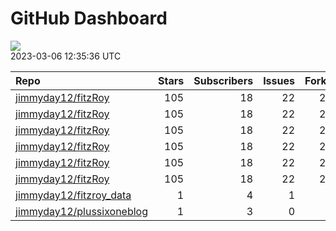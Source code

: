GitHub Dashboard
================

![](https://github.com/jimmyday12/status/workflows/Render%20Status/badge.svg)  
2023-03-06 12:35:36 UTC

| Repo                                                                      | Stars | Subscribers | Issues | Forks | Status                                                                                                                                                         | Commit                                                                                                                                                                                                        |
| :------------------------------------------------------------------------ | ----: | ----------: | -----: | ----: | :------------------------------------------------------------------------------------------------------------------------------------------------------------- | :------------------------------------------------------------------------------------------------------------------------------------------------------------------------------------------------------------ |
| [jimmyday12/fitzRoy](https://github.com/jimmyday12/fitzRoy)               |   105 |          18 |     22 |    28 | [![](https://github.com/jimmyday12/fitzRoy/workflows/R-CMD-check/badge.svg)](https://github.com/jimmyday12/fitzRoy/actions/runs/4328815353)                    | <a href="https://github.com/jimmyday12/fitzRoy/commit/6e13200e32824aab87e83a6a4c0389be1fabcfc6" title="Cleanup Docker">6e1320</a>                                                                             |
| [jimmyday12/fitzRoy](https://github.com/jimmyday12/fitzRoy)               |   105 |          18 |     22 |    28 | [![](https://github.com/jimmyday12/fitzRoy/workflows/pkgdown/badge.svg)](https://github.com/jimmyday12/fitzRoy/actions/runs/4328815351)                        | <a href="https://github.com/jimmyday12/fitzRoy/commit/6e13200e32824aab87e83a6a4c0389be1fabcfc6" title="Cleanup Docker">6e1320</a>                                                                             |
| [jimmyday12/fitzRoy](https://github.com/jimmyday12/fitzRoy)               |   105 |          18 |     22 |    28 | [![](https://github.com/jimmyday12/fitzRoy/workflows/Commands/badge.svg)](https://github.com/jimmyday12/fitzRoy/actions/runs/4328816840)                       | <a href="https://github.com/jimmyday12/fitzRoy/commit/7cfa6e644b36ab11a6bc37a8610f217693d3faa1" title="adding parallel tests">7cfa6e</a>                                                                      |
| [jimmyday12/fitzRoy](https://github.com/jimmyday12/fitzRoy)               |   105 |          18 |     22 |    28 | [![](https://github.com/jimmyday12/fitzRoy/workflows/Render%20README/badge.svg)](https://github.com/jimmyday12/fitzRoy/actions/runs/4310991314)                | <a href="https://github.com/jimmyday12/fitzRoy/commit/07c80e1461c26d48ab46510f49f5d973ebe8cbdf" title="Increment version number to 1.3.0">07c80e</a>                                                          |
| [jimmyday12/fitzRoy](https://github.com/jimmyday12/fitzRoy)               |   105 |          18 |     22 |    28 | [![](https://github.com/jimmyday12/fitzRoy/workflows/test-coverage/badge.svg)](https://github.com/jimmyday12/fitzRoy/actions/runs/4328815350)                  | <a href="https://github.com/jimmyday12/fitzRoy/commit/6e13200e32824aab87e83a6a4c0389be1fabcfc6" title="Cleanup Docker">6e1320</a>                                                                             |
| [jimmyday12/fitzRoy](https://github.com/jimmyday12/fitzRoy)               |   105 |          18 |     22 |    28 | [![](https://github.com/jimmyday12/fitzRoy/workflows/pages-build-deployment/badge.svg)](https://github.com/jimmyday12/fitzRoy/actions/runs/4313599920)         | <a href="https://github.com/jimmyday12/fitzRoy/commit/f5e9b3c2712b0a0f1ac5269ac62b9d721291f8c3" title="Deploying to gh-pages from @ jimmyday12/fitzRoy@7cfa6e644b36ab11a6bc37a8610f217693d3faa1 🚀">f5e9b3</a> |
| [jimmyday12/fitzroy\_data](https://github.com/jimmyday12/fitzroy_data)    |     1 |           4 |      1 |     0 | [![](https://github.com/jimmyday12/fitzroy_data/workflows/get%20new%20data/badge.svg)](https://github.com/jimmyday12/fitzroy_data/actions/runs/3817059504)     | <a href="https://github.com/jimmyday12/fitzroy_data/commit/a260f38b8df2b6148303c5220b7ce51a211da5f9" title="updating weekly_data_process">a260f3</a>                                                          |
| [jimmyday12/plussixoneblog](https://github.com/jimmyday12/plussixoneblog) |     1 |           3 |      0 |     1 | [![](https://github.com/jimmyday12/plussixoneblog/workflows/Get%20new%20data/badge.svg)](https://github.com/jimmyday12/plussixoneblog/actions/runs/4342773652) | <a href="https://github.com/jimmyday12/plussixoneblog/commit/593d00627560e4930ea8ff865d7e49c87c04af01" title="updating workflow">593d00</a>                                                                   |
